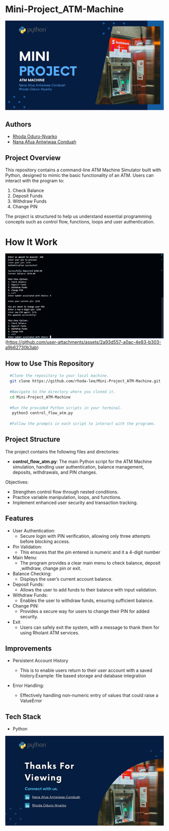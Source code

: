 # Mini-Project_ATM-Machine

![Header Image](./header-image.jpg)

## Authors
* [Rhoda Oduro-Nyarko](https://github.com/rhoda-lee)
* [Nana Afua Antwiwaa Conduah](https://github.com/Antwi-tech)


## Project Overview
This repository contains a command-line ATM Machine Simulator built with Python, designed to mimic the basic functionality of an ATM. Users can interact with the program to:
1. Check Balance
2. Deposit Funds
3. Withdraw Funds
4. Change PIN

The project is structured to help us understand essential programming 
concepts such as control flow, functions, loops and user authentication.

# How It Work
![ATM Stimulator Video](./thumbnail.png)(https://github.com/user-attachments/assets/2a93d557-a0ac-4e83-b303-a9b62730b3ab)

## How to Use This Repository

```bash
  #Clone the repository to your local machine.
  git clone https://github.com/rhoda-lee/Mini-Project_ATM-Machine.git

  #Navigate to the directory where you cloned it.
  cd Mini-Project_ATM-Machine 

  #Run the provided Python scripts in your terminal.
   python3 control_flow_atm.py

  #Follow the prompts in each script to interact with the programs.
```


## Project Structure
The project contains the following files and directories:

* **control_flow_atm.py**: The main Python script for the ATM Machine simulation, handling user authentication, balance management, deposits, withdrawals, and PIN changes.

Objectives:
* Strengthen control flow through nested conditions.
* Practice variable manipulation, loops, and functions.
* Implement enhanced user security and transaction tracking.

## Features
* User Authentication: 
  - Secure login with PIN verification, allowing only three attempts before blocking access.
* Pin Validation:
  - This ensures that the pin entered is numeric and it a 4-digit number  
* Main Menu:
  - The program provides a clear main menu to check balance, deposit ,withdraw, change pin or exit.  
* Balance Checking: 
  - Displays the user’s current account balance.
* Deposit Funds: 
  - Allows the user to add funds to their balance with input validation.
* Withdraw Funds: 
  - Enables the user to withdraw funds, ensuring sufficient balance.
* Change PIN: 
  - Provides a secure way for users to change their PIN for added security.
* Exit 
  - Users can safely exit the system, with a message to thank them for using Rholant ATM services.  

## Improvements   
* Persistent Account History 
  - This is to enable users return to their user account with a saved history.Example: file based storage and database integration

* Error Handling:
  - Effectively handling non-numeric entry of values that could raise a ValueError    
  

## Tech Stack
* Python

![Footer Image](./footer-image.jpg)

